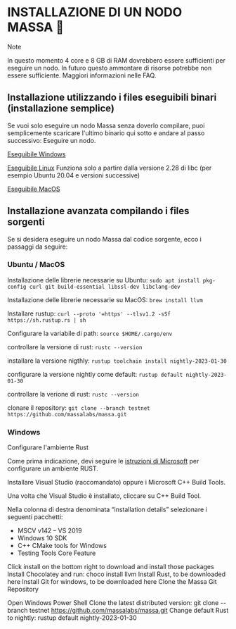 # INSTALLAZIONE DI UN NODO MASSA :mechanical_arm:

Note

In questo momento 4 core e 8 GB di RAM dovrebbero essere sufficienti per eseguire un nodo. In futuro questo ammontare di risorse potrebbe non essere sufficiente.
Maggiori informazioni nelle FAQ.

## Installazione utilizzando i files eseguibili binari (installazione semplice)
 

Se vuoi solo eseguire un nodo Massa senza doverlo compilare,  puoi semplicemente scaricare l'ultimo binario qui sotto e andare al passo successivo: 
Eseguire un nodo.

 
[Eseguibile Windows](https://github.com/massalabs/massa/releases/download/TEST.19.3/massa_TEST.19.3_release_windows.zip)

[Eseguibile Linux](https://github.com/massalabs/massa/releases/download/TEST.19.3/massa_TEST.19.3_release_linux.tar.gz)  Funziona solo a partire dalla versione 2.28 di libc (per esempio Ubuntu 20.04 e versioni successive)

[Eseguibile MacOS](https://github.com/massalabs/massa/releases/download/TEST.19.3/massa_TEST.19.3_release_macos.tar.gz)


## Installazione avanzata compilando i files sorgenti


Se si desidera eseguire un nodo Massa dal codice sorgente, ecco i passaggi da seguire:

### Ubuntu / MacOS

Installazione delle librerie necessarie su Ubuntu: 
```sudo apt install pkg-config curl git build-essential libssl-dev libclang-dev```

Installazione delle librerie necessarie su MacOS: 
```brew install llvm```

Installare rustup: 
```curl --proto '=https' --tlsv1.2 -sSf https://sh.rustup.rs | sh```

Configurare la variabile di path: 
```source $HOME/.cargo/env```

controllare la versione di rust: 
```rustc --version```

installare la versione nigthly: 
```rustup toolchain install nightly-2023-01-30```

configurare la versione nightly come default: 
```rustup default nightly-2023-01-30```

controllare la verione di rust: 
```rustc --version```

clonare il repository: 
```git clone --branch testnet https://github.com/massalabs/massa.git```


### Windows

Configurare l'ambiente Rust

Come prima indicazione, devi seguire le [istruzioni di Microsoft](https://docs.microsoft.com/en-gb/windows/dev-environment/rust/setup) per configurare un ambiente RUST.

Installare Visual Studio (raccomandato) oppure i Microsoft C++ Build Tools.

Una volta che Visual Studio è installato, cliccare su C++ Build Tool. 

Nella colonna di destra denominata “installation details” selezionare i seguenti pacchetti: 

+ MSCV v142 – VS 2019
+ Windows 10 SDK
+ C++ CMake tools for Windows
+ Testing Tools Core Feature

Click install on the bottom right to download and install those packages
Install Chocolatey and run: choco install llvm
Install Rust, to be downloaded here
Install Git for windows, to be downloaded here
Clone the Massa Git Repository

Open Windows Power Shell
Clone the latest distributed version: git clone --branch testnet https://github.com/massalabs/massa.git
Change default Rust to nightly: rustup default nightly-2023-01-30
